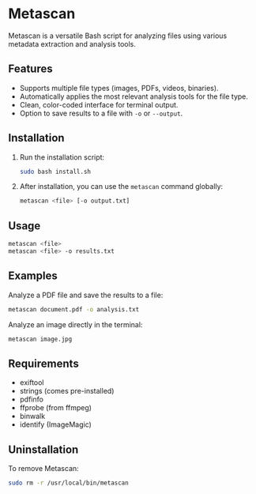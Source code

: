 # Metascan

Metascan is a versatile Bash script for analyzing files using various metadata extraction and analysis tools.

## Features

* Supports multiple file types (images, PDFs, videos, binaries).
* Automatically applies the most relevant analysis tools for the file type.
* Clean, color-coded interface for terminal output.
* Option to save results to a file with `-o` or `--output`.

## Installation

1. Run the installation script:

   ```bash
   sudo bash install.sh
   ```

2. After installation, you can use the `metascan` command globally:

   ```bash
   metascan <file> [-o output.txt]
   ```

## Usage

```bash
metascan <file>
metascan <file> -o results.txt
```

## Examples

Analyze a PDF file and save the results to a file:

```bash
metascan document.pdf -o analysis.txt
```

Analyze an image directly in the terminal:

```bash
metascan image.jpg
```

## Requirements

* exiftool
* strings (comes pre-installed)
* pdfinfo
* ffprobe (from ffmpeg)
* binwalk
* identify (ImageMagic)

## Uninstallation

To remove Metascan:

```bash
sudo rm -r /usr/local/bin/metascan
```
